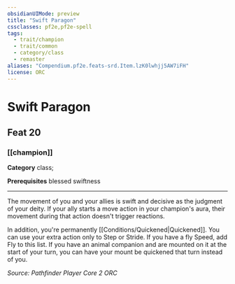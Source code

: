 ```yaml
---
obsidianUIMode: preview
title: "Swift Paragon"
cssclasses: pf2e,pf2e-spell
tags:
  - trait/champion
  - trait/common
  - category/class
  - remaster
aliases: "Compendium.pf2e.feats-srd.Item.lzK0lwhjj5AW7iFH"
license: ORC
---
```

# Swift Paragon
## Feat 20
### [[champion]]

**Category** class; 



**Prerequisites** blessed swiftness
* * *
The movement of you and your allies is swift and decisive as the judgment of your deity. If your ally starts a move action in your champion's aura, their movement during that action doesn't trigger reactions.

In addition, you're permanently [[Conditions/Quickened|Quickened]]. You can use your extra action only to Step or Stride. If you have a fly Speed, add Fly to this list. If you have an animal companion and are mounted on it at the start of your turn, you can have your mount be quickened that turn instead of you.

*Source: Pathfinder Player Core 2*
*ORC*